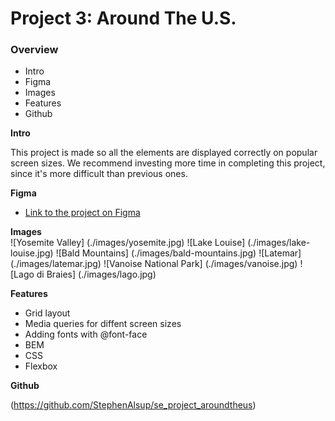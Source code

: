 # Project 3: Around The U.S.

### Overview  

* Intro  
* Figma  
* Images 
* Features
* Github 
  
**Intro**
  
This project is made so all the elements are displayed correctly on popular screen sizes. We recommend investing more time in completing this project, since it's more difficult than previous ones.  
  
**Figma**  
  
* [Link to the project on Figma](https://www.figma.com/file/ii4xxsJ0ghevUOcssTlHZv/Sprint-3%3A-Around-the-US?node-id=0%3A1)  
  
**Images**  
  ![Yosemite Valley] (./images/yosemite.jpg) ![Lake Louise] (./images/lake-louise.jpg) ![Bald Mountains] (./images/bald-mountains.jpg) ![Latemar] (./images/latemar.jpg) ![Vanoise National Park] (./images/vanoise.jpg) ![Lago di Braies] (./images/lago.jpg)

**Features**
* Grid layout
* Media queries for diffent screen sizes
* Adding fonts with @font-face
* BEM
* CSS
* Flexbox

**Github**

(https://github.com/StephenAlsup/se_project_aroundtheus)

